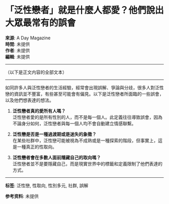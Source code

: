 # 「泛性戀者」就是什麼人都愛？他們說出大眾最常有的誤會

**來源**: A Day Magazine  
**時間**: 未提供  
**作者**: 未提供  
**編輯**: 未提供  

---

（以下是正文内容的全部文本）

---

如同許多人與泛性戀者的生活經驗，經常會出現誤解、爭論與分歧，很多人對泛性戀的資訊並不豐富，有些甚至可能會有偏見。以下是泛性戀者所面臨的一些誤會，以及他們想表達的想法。

1. **泛性戀者真的愛所有人嗎？**  
   泛性戀者愛的是所有性別的人，而不是每一個人。此定義往往導致誤會，因為不論身分如何，泛性戀者與每一個人均不會自動建立情感聯繫。

2. **泛性戀是否是一種過渡期或是迷失的象徵？**  
   在某些社群中，泛性戀可能被視為不成熟或是一種探索的階段，但事實上，這是一種真正的性取向。

3. **泛性戀者會在多數人面前隱藏自己的取向嗎？**  
   泛性戀者並不是要隱藏自己，而是現實世界中的標籤和定義限制了他們表達的方式。

---

**标签**: 泛性戀, 性取向, 性別多元, 社群, 誤解

**参考资料**: 未提供